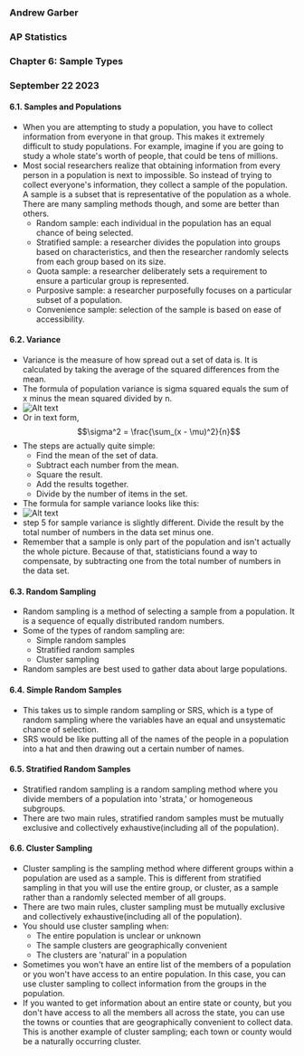 ### Andrew Garber
### AP Statistics
### Chapter 6: Sample Types
### September 22 2023

#### 6.1. Samples and Populations
 - When you are attempting to study a population, you have to collect information from everyone in that group. This makes it extremely difficult to study populations. For example, imagine if you are going to study a whole state's worth of people, that could be tens of millions.
 - Most social researchers realize that obtaining information from every person in a population is next to impossible. So instead of trying to collect everyone's information, they collect a sample of the population. A sample is a subset that is representative of the population as a whole. There are many sampling methods though, and some are better than others.
    - Random sample: each individual in the population has an equal chance of being selected.
    - Stratified sample: a researcher divides the population into groups based on characteristics, and then the researcher randomly selects from each group based on its size.
    - Quota sample: a researcher deliberately sets a requirement to ensure a particular group is represented.
    - Purposive sample: a researcher purposefully focuses on a particular subset of a population.
    - Convenience sample: selection of the sample is based on ease of accessibility.

#### 6.2. Variance
 - Variance is the measure of how spread out a set of data is. It is calculated by taking the average of the squared differences from the mean.
 - The formula of population variance is sigma squared equals the sum of x minus the mean squared divided by n.
 - ![Alt text](https://study.com/cimages/multimages/16/variance_formula.png)
 - Or in text form, $$\sigma^2 = \frac{\sum_(x - \mu)^2}{n}$$
 - The steps are actually quite simple:
      - Find the mean of the set of data.
      - Subtract each number from the mean.
      - Square the result.
      - Add the results together.
      - Divide by the number of items in the set.
 - The formula for sample variance looks like this: 
 - ![Alt text](https://study.com/cimages/multimages/16/sample_variance_formula.png)
 - step 5 for sample variance is slightly different. Divide the result by the total number of numbers in the data set minus one.
 - Remember that a sample is only part of the population and isn't actually the whole picture. Because of that, statisticians found a way to compensate, by subtracting one from the total number of numbers in the data set.


#### 6.3. Random Sampling
 - Random sampling is a method of selecting a sample from a population. It is a sequence of equally distributed random numbers. 
 - Some of the types of random sampling are:
     - Simple random samples
     - Stratified random samples
     - Cluster sampling
 - Random samples are best used to gather data about large populations.

#### 6.4. Simple Random Samples
 -  This takes us to simple random sampling or SRS, which is a type of random sampling where the variables have an equal and unsystematic chance of selection.
 - SRS would be like putting all of the names of the people in a population into a hat and then drawing out a certain number of names.

#### 6.5. Stratified Random Samples
 - Stratified random sampling is a random sampling method where you divide members of a population into 'strata,' or homogeneous subgroups.
 - There are two main rules, stratified random samples must be mutually exclusive and collectively exhaustive(including all of the population).


#### 6.6. Cluster Sampling
 - Cluster sampling is the sampling method where different groups within a population are used as a sample. This is different from stratified sampling in that you will use the entire group, or cluster, as a sample rather than a randomly selected member of all groups.
 - There are two main rules, cluster sampling must be mutually exclusive and collectively exhaustive(including all of the population).
 - You should use cluster sampling when:
     - The entire population is unclear or unknown
     - The sample clusters are geographically convenient
     - The clusters are 'natural' in a population
 - Sometimes you won't have an entire list of the members of a population or you won't have access to an entire population. In this case, you can use cluster sampling to collect information from the groups in the population.
 - If you wanted to get information about an entire state or county, but you don't have access to all the members all across the state, you can use the towns or counties that are geographically convenient to collect data. This is another example of cluster sampling; each town or county would be a naturally occurring cluster.

